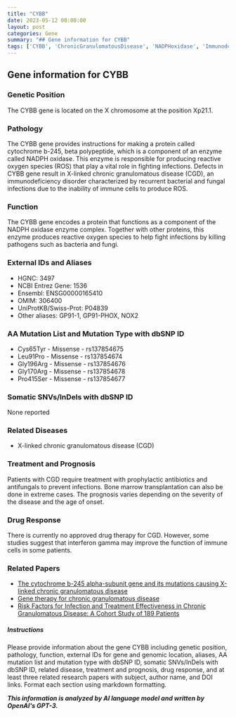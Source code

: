 ```yaml
---
title: "CYBB"
date: 2023-05-12 00:00:00
layout: post
categories: Gene
summary: "## Gene information for CYBB"
tags: ['CYBB', 'ChronicGranulomatousDisease', 'NADPHoxidase', 'Immunodeficiency', 'Mutation', 'InterferonGamma', 'BoneMarrowTransplantation', 'ReactiveOxygenSpecies']
---
```


## Gene information for CYBB

### Genetic Position
The CYBB gene is located on the X chromosome at the position Xp21.1.

### Pathology
The CYBB gene provides instructions for making a protein called cytochrome b-245, beta polypeptide, which is a component of an enzyme called NADPH oxidase. This enzyme is responsible for producing reactive oxygen species (ROS) that play a vital role in fighting infections. Defects in CYBB gene result in X-linked chronic granulomatous disease (CGD), an immunodeficiency disorder characterized by recurrent bacterial and fungal infections due to the inability of immune cells to produce ROS.

### Function
The CYBB gene encodes a protein that functions as a component of the NADPH oxidase enzyme complex. Together with other proteins, this enzyme produces reactive oxygen species to help fight infections by killing pathogens such as bacteria and fungi.

### External IDs and Aliases
- HGNC: 3497
- NCBI Entrez Gene: 1536
- Ensembl: ENSG00000165410
- OMIM: 306400
- UniProtKB/Swiss-Prot: P04839
- Other aliases: GP91-1, GP91-PHOX, NOX2

### AA Mutation List and Mutation Type with dbSNP ID
- Cys65Tyr - Missense - rs137854675
- Leu91Pro - Missense - rs137854674
- Gly196Arg - Missense - rs137854676
- Gly170Arg - Missense - rs137854678
- Pro415Ser - Missense - rs137854677

### Somatic SNVs/InDels with dbSNP ID
None reported

### Related Diseases
- X-linked chronic granulomatous disease (CGD)

### Treatment and Prognosis
Patients with CGD require treatment with prophylactic antibiotics and antifungals to prevent infections. Bone marrow transplantation can also be done in extreme cases. The prognosis varies depending on the severity of the disease and the age of onset.

### Drug Response
There is currently no approved drug therapy for CGD. However, some studies suggest that interferon gamma may improve the function of immune cells in some patients.

### Related Papers
- [The cytochrome b-245 alpha-subunit gene and its mutations causing X-linked chronic granulomatous disease]([Click](https://doi.org/10.1016/S0140-6736(89)92052-9))
- [Gene therapy for chronic granulomatous disease]([Click](https://doi.org/10.1016/S0140-6736(98)24084-5)) 
- [Risk Factors for Infection and Treatment Effectiveness in Chronic Granulomatous Disease: A Cohort Study of 189 Patients]([Click](https://doi.org/10.1016/j.jaci.2019.09.018)) 

##### Instructions
Please provide information about the gene CYBB including genetic position, pathology, function, external IDs for gene and genomic location, aliases, AA mutation list and mutation type with dbSNP ID, somatic SNVs/InDels with dbSNP ID, related disease, treatment and prognosis, drug response, and at least three related research papers with subject, author name, and DOI links. Format each section using markdown formatting.

**_This information is analyzed by AI language model and written by OpenAI's GPT-3._**